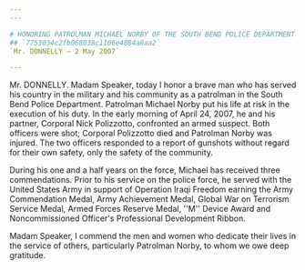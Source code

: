 ```yaml
---
---

# HONORING PATROLMAN MICHAEL NORBY OF THE SOUTH BEND POLICE DEPARTMENT
## `7753034c2fb068038c1106e4884a8aa2`
`Mr. DONNELLY — 2 May 2007`

---
```



Mr. DONNELLY. Madam Speaker, today I honor a brave man who has served 
his country in the military and his community as a patrolman in the 
South Bend Police Department. Patrolman Michael Norby put his life at 
risk in the execution of his duty. In the early morning of April 24, 
2007, he and his partner, Corporal Nick Polizzotto, confronted an armed 
suspect. Both officers were shot; Corporal Polizzotto died and 
Patrolman Norby was injured. The two officers responded to a report of 
gunshots without regard for their own safety, only the safety of the 
community.

During his one and a half years on the force, Michael has received 
three commendations. Prior to his service on the police force, he 
served with the United States Army in support of Operation Iraqi 
Freedom earning the Army Commendation Medal, Army Achievement Medal, 
Global War on Terrorism Service Medal, Armed Forces Reserve Medal, 
''M'' Device Award and Noncommissioned Officer's Professional 
Development Ribbon.

Madam Speaker, I commend the men and women who dedicate their lives 
in the service of others, particularly Patrolman Norby, to whom we owe 
deep gratitude.
